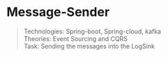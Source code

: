 # Message-Sender
> Technologies: Spring-boot, Spring-cloud, kafka <br/>
> Theories: Event Sourcing and CQRS <br/>
> Task: Sending the messages into the LogSink
